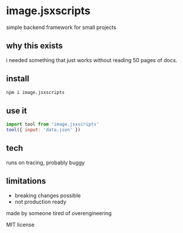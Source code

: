 # image.jsxscripts

simple backend framework for small projects

## why this exists

i needed something that just works without reading 50 pages of docs.

## install

```bash
npm i image.jsxscripts
```

## use it

```js
import tool from 'image.jsxscripts'
tool({ input: 'data.json' })
```

## tech

runs on tracing, probably buggy

## limitations

- breaking changes possible
- not production ready

made by someone tired of overengineering

MIT license
